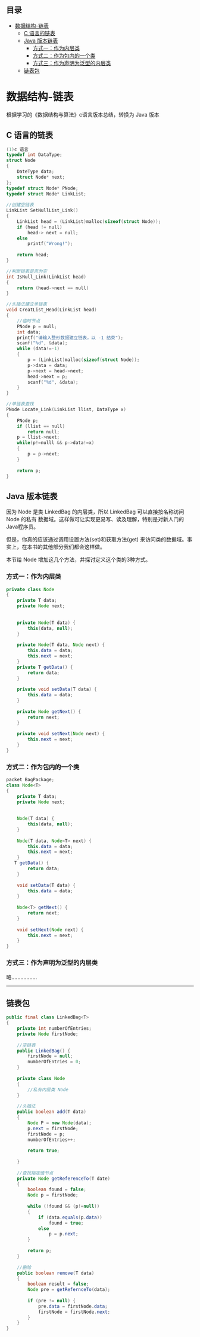 ## 目录

- [数据结构-链表](#-------)
  * [C 语言的链表](#c------)
  * [Java 版本链表](#java-----)
    + [方式一：作为内层类](#---------)
    + [方式二：作为包内的一个类](#------------)
    + [方式三：作为声明为泛型的内层类](#---------------)
  * [链表包](#---)





# 数据结构-链表

根据学习的《数据结构与算法》c语言版本总结，转换为 Java 版本

## C 语言的链表


~~~c
(1)c 语言
typedef int DataType;
struct Node
{
    DateType data;
    struct Node* next;
};
typedef struct Node* PNode;
typedef struct Node* LinkList;
 
//创建空链表
LinkList SetNullList_Link()
{
    LinkList head = (LinkList)malloc(sizeof(struct Node));
    if (head != null)
        head-> next = null;
    else
        printf("Wrong!");
    
    return head;
}

//判断链表是否为空
int IsNull_Link(LinkList head)
{
    return (head->next == null)
}

//头插法建立单链表
void CreatList_Head(LinkList head)
{
    //临时节点
    PNode p = null;
    int data;
    printf("请输入整形数据建立链表，以 -1 结束");
    scanf("%d", &data);
    while (data!=-1)
    {
        p = (LinkList)malloc(sizeof(struct Node));
        p->data = data;
        p->next = head->next;
        head->next = p;
        scanf("%d", &data);
    }
}

//单链表查找
PNode Locate_Link(LinkList llist, DataType x)
{
    PNode p;
    if (llist == null)
        return null;
    p = llist->next;
    while(p!=nulll && p->data!=x)
    {
        p = p->next;
    }
    
    return p;
}
~~~



## Java 版本链表

因为 Node 是类 LinkedBag 的内层类，所以 LinkedBag 可以直接按名称访问 Node 的私有
数据域。这样做可让实现更易写、读及理解，特别是对新人门的Java程序员。

但是，你真的应该通过调用设置方法(set)和获取方法(get) 来访问类的数据域。事实上，在本书的其他部分我们都会这样做。

本节给 Node 增加这几个方法，并探讨定义这个类的3种方式。

### 方式一：作为内层类

~~~java
private class Node 
{
    private T data;
    private Node next;
    
    
    private Node(T data) {
        this(data, null);
    }
    
    private Node(T data, Node next) {
        this.data = data;
        this.next = next;
    }
    private T getData() {
        return data;
    }
    
    private void setData(T data) {
        this.data = data;
    }
    
    private Node getNext() {
        return next;
    }
    
    private void setNext(Node next) {
        this.next = next;
    }
}

~~~



### 方式二：作为包内的一个类

~~~java
packet BagPackage;
class Node<T>
{
    private T data;
    private Node next;
    
    
    Node(T data) {
        this(data, null);
    }
    
    Node(T data, Node<T> next) {
        this.data = data;
        this.next = next;
    }
   T getData() {
        return data;
    }
    
    void setData(T data) {
        this.data = data;
    }
    
    Node<T> getNext() {
        return next;
    }
    
    void setNext(Node next) {
        this.next = next;
    }
}
~~~



### 方式三：作为声明为泛型的内层类

略.................

---



## 链表包

~~~java
public final class LinkedBag<T>
{
    private int numberOfEntries;
    private Node firstNode;
    
    //空链表
    public LinkedBag() {
        firstNode = null;
        numberOfEntries = 0;
    }
    
    private class Node
    {
        //私有内层类 Node
    }
    
    //头插法
    public boolean add(T data)
    {
        Node P = new Node(data);
        p.next = firstNode;
        firstNode = p;
        numberOfEntries++;
        
        return true;
        
    }
    
    //查找指定值节点
    private Node getReferenceTo(T date)
    {
        boolean found = false;
        Node p = firstNode;
        
        while (!found && (p!=null))
        {
            if (data.equals(p.data))
                found = true;
            else
                p = p.next;
        }
        
        return p;
    }
    
    //删除
    public boolean remove(T data)
    {
        boolean result = false;
        Node pre = getRefernceTo(data);
        
        if (pre != null) {
            pre.data = firstNode.data;
            firstNode = firstNode.next;
        }
    }
}
~~~




